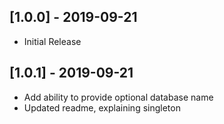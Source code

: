 ## [1.0.0] - 2019-09-21
- Initial Release
## [1.0.1] - 2019-09-21
- Add ability to provide optional database name
- Updated readme, explaining singleton
